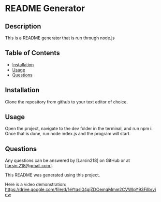# README Generator

## Description
This is a README generator that is run through node.js

## Table of Contents
- [Installation](#installation)
- [Usage](#usage)
- [Questions](#questions)

## Installation
Clone the repository from github to your text editor of choice.

## Usage
Open the project, navigate to the dev folder in the terminal, and run npm i. Once that is done, run node index.js and the program will start.

## Questions
Any questions can be answered by [Larsin218] on GitHub or at [larsin.218@gmail.com].

This README was generated using this project.

Here is a video demonstration: https://drive.google.com/file/d/1eYtqsl04gjZDOemqMmm2CVWIpY93FiIb/view